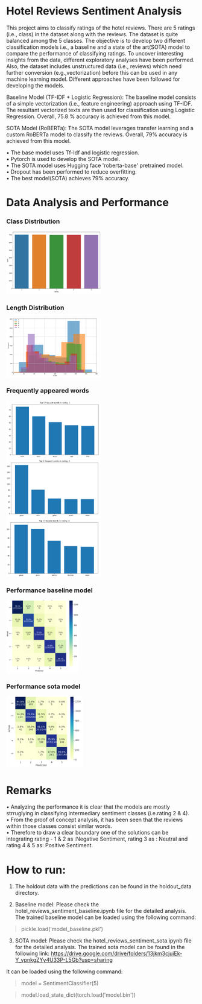 # Hotel Reviews Sentiment Analysis
This project aims to classify ratings of the hotel reviews. There are 5 ratings (i.e., class) in the dataset along with the reviews. The dataset is quite balanced among the 5 classes. The objective is to develop two different classification models i.e., a baseline and a state of the art(SOTA) model to compare the performance of classifying ratings. To uncover interesting insights from the data, different exploratory analyses have been performed. Also, the dataset includes unstructured data (i.e., reviews) which need further conversion (e.g.,vectorization) before this can be used in any machine learning model. Different approaches have been followed for developing the models.

Baseline Model (TF-IDF + Logistic Regression): The baseline model consists of a simple vectorization (i.e., feature engineering) approach using TF-IDF. The resultant vectorized texts are then used for classification using Logistic Regression. Overall, 75.8 % accuracy is achieved from this model.   

SOTA Model (RoBERTa): The SOTA model leverages transfer learning and a custom RoBERTa model to classify the reviews. Overall, 79% accuracy is achieved from this model.

• The base model uses Tf-Idf and logistic regression.<br/>
• Pytorch is used to develop the SOTA model.<br/>
• The SOTA model uses Hugging face 'roberta-base' pretrained model.<br/>
• Dropout has been performed to reduce overfitting.<br/>
• The best model(SOTA) achieves 79% accuracy.<br/>

# Data Analysis and Performance
### Class Distribution
<img src="images/class_distribution.PNG" width="50%">

### Length Distribution
<img src="images/length_distribution.PNG" width="50%">

### Frequently appeared words
<img src="images/rating1_words.PNG" width="50%">

<img src="images/rating3_words.PNG" width="50%">

<img src="images/rating5_words.PNG" width="50%">

### Performance baseline model
<img src="images/performance_lr.PNG" width="38%">

### Performance sota model
<img src="images/performance_sota.PNG" width="40%">

# Remarks
• Analyzing the performance it is clear that the models are mostly strruglying in classifying intermediary sentiment classes (i.e.rating 2 & 4). <br/>
• From the proof of concept analysis, it has been seen that the reviews within those classes consist similar words. <br/>
• Therefore to draw a clear boundary one of the solutions can be integrating rating - 1 & 2 as :Negative Sentiment, rating 3 as : Neutral and rating 4 & 5 as: Positive Sentiment. <br/>

# How to run:

1) The holdout data with the predictions can be found in the holdout_data directory.

2) Baseline model: Please check the hotel_reviews_sentiment_baseline.ipynb file for the detailed analysis. The trained baseline model can be loaded using the following command:

> pickle.load('model_baseline.pkl')

3) SOTA model: Please check the hotel_reviews_sentiment_sota.ipynb file for the detailed analysis. The trained sota model can be found in the following link:
https://drive.google.com/drive/folders/13jkm3cjuiEk-Y_vpnkgZYy4U33P-L5Gb?usp=sharing

It can be loaded using the following command:
> model = SentimentClassifier(5)

> model.load_state_dict(torch.load('model.bin'))
